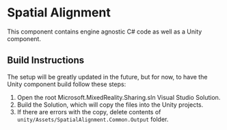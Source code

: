# Spatial Alignment

This component contains engine agnostic C# code as well as a Unity component.

## Build Instructions

The setup will be greatly updated in the future, but for now, to have the Unity component build follow these steps:

1. Open the root Microsoft.MixedReality.Sharing.sln Visual Studio Solution.
2. Build the Solution, which will copy the files into the Unity projects.
3. If there are errors with the copy, delete contents of `unity/Assets/SpatialAlignment.Common.Output` folder.
